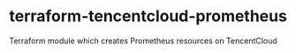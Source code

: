 # terraform-tencentcloud-prometheus
Terraform module which creates Prometheus resources on TencentCloud
